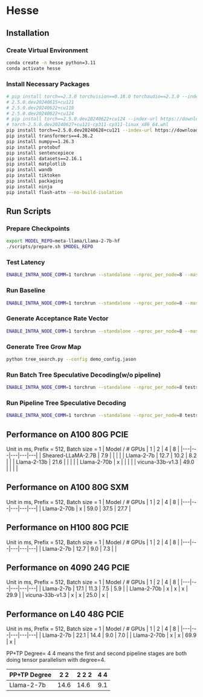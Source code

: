 # Hesse
## Installation
### Create Virtual Environment
``` bash
conda create -n hesse python=3.11
conda activate hesse
```

### Install Necessary Packages

``` bash
# pip install torch==2.3.0 torchvision==0.18.0 torchaudio==2.3.0 --index-url https://download.pytorch.org/whl/cu121
# 2.5.0.dev20240615+cu121
# 2.5.0.dev20240622+cu118
# 2.5.0.dev20240622+cu124
# pip install torch==2.5.0.dev20240622+cu124 --index-url https://download.pytorch.org/whl/nightly/cu124/
# torch-2.5.0.dev20240627+cu121-cp311-cp311-linux_x86_64.whl
pip install torch==2.5.0.dev20240628+cu121 --index-url https://download.pytorch.org/whl/nightly/cu121/
pip install transformers==4.36.2
pip install numpy==1.26.3
pip install protobuf
pip install sentencepiece
pip install datasets==2.16.1
pip install matplotlib
pip install wandb
pip install tiktoken
pip install packaging
pip install ninja
pip install flash-attn --no-build-isolation
```

## Run Scripts
### Prepare Checkpoints
```bash
export MODEL_REPO=meta-llama/Llama-2-7b-hf
./scripts/prepare.sh $MODEL_REPO
```

### Test Latency
```bash
ENABLE_INTRA_NODE_COMM=1 torchrun --standalone --nproc_per_node=8 --master_port=13456 tests/test_latency_new.py --maxlen 272 --declen_list 1 2 4 8 --prefixlen 128 --batch 1 --checkpoint_path checkpoints/meta-llama/Llama-2-70b-hf/model.pth --rank_group 0 1 2 3 4 5 6 7 --compile
```

### Run Baseline
```bash
ENABLE_INTRA_NODE_COMM=1 torchrun --standalone --nproc_per_node=8 --master_port=13456 tests/baseline_benchmark_new.py --B 1 --checkpoint_path checkpoints/meta-llama/Llama-2-70b-hf/model.pth --compile --rank_group 0 1 2 3 4 5 6 7
```

### Generate Acceptance Rate Vector
```bash
ENABLE_INTRA_NODE_COMM=1 torchrun --standalone --nproc_per_node=8 --master_port=13456 tests/test_accept_new.py --target_group 0 1 2 3 4 5 6 7 --draft_group 0 1 2 3 4 5 6 7 --T 0.6 --P 0.9 --M 256 --W 31 --dataset cnn --dst new-7b-70b-acc.pt --compile
```

### Generate Tree Grow Map
```bash
python tree_search.py --config demo_config.jason
```

### Run Batch Tree Speculative Decoding(w/o pipeline)
```bash
ENABLE_INTRA_NODE_COMM=1 torchrun --standalone --nproc_per_node=8 tests/batchtree_benchmark_new.py --target_group 0 1 2 3 4 5 6 7 --draft_group 0 1 2 3 4 5 6 7 --T 0.6 --P 0.9 --M 256 --B 2 --growmap demo_tree.pt --Mode benchmark --compile
```

### Run Pipeline Tree Speculative Decoding
```bash
ENABLE_INTRA_NODE_COMM=1 torchrun --standalone --nproc_per_node=8 tests/pipetree_benchmark_new.py --target_group 0 1 2 3 4 5 6 --draft_group 7 --T 0.6 --P 0.9 --M 256 --B 2 --growmap demo_tree.pt --Mode fast --compile
```

## Performance on A100 80G PCIE
Unit in ms, Prefix = 512, Batch size = 1
| Model / # GPUs | 1 | 2 | 4 | 8 |
|---|---|---|---|---|
| Sheared-LLaMA-2.7B  |  7.9 |   |   |  |
| Llama-2-7b  | 12.7  | 10.2  | 8.2  |   |
| Llama-2-13b  | 21.6 |   |   |   |
| Llama-2-70b | x  |   |   |   |
| vicuna-33b-v1.3 | 49.0  |   |   |   |

## Performance on A100 80G SXM
Unit in ms, Prefix = 512, Batch size = 1
| Model / # GPUs | 1 | 2 | 4 | 8 |
|---|---|---|---|---|
| Llama-2-70b | x  | 59.0 | 37.5  | 27.7 |

## Performance on H100 80G PCIE
Unit in ms, Prefix = 512, Batch size = 1
| Model / # GPUs | 1 | 2 | 4 | 8 |
|---|---|---|---|---|
| Llama-2-7b  | 12.7  | 9.0  | 7.3  |   |

## Performance on 4090 24G PCIE
Unit in ms, Prefix = 512, Batch size = 1
| Model / # GPUs | 1 | 2 | 4 | 8 |
|---|---|---|---|---|
| Llama-2-7b  | 17.1  | 11.3  | 7.5  | 5.9  |
| Llama-2-70b | x  |  x | x  | 29.9  |
| vicuna-33b-v1.3 | x  | x  | 25.0  | x  |

## Performance on L40 48G PCIE
Unit in ms, Prefix = 512, Batch size = 1
| Model / # GPUs | 1 | 2 | 4 | 8 |
|---|---|---|---|---|
| Llama-2-7b  | 22.1  | 14.4  | 9.0  | 7.0  |
| Llama-2-70b | x  |  x | 69.9  | x  |

PP+TP Degree= 4 4 means the first and second pipeline stages are both doing tensor parallelism with degree=4.

| PP+TP Degree | 2 2 | 2 2 2 | 4 4 |
|---|---|---|---|
| Llama-2-7b  | 14.6  | 14.6 | 9.1 |